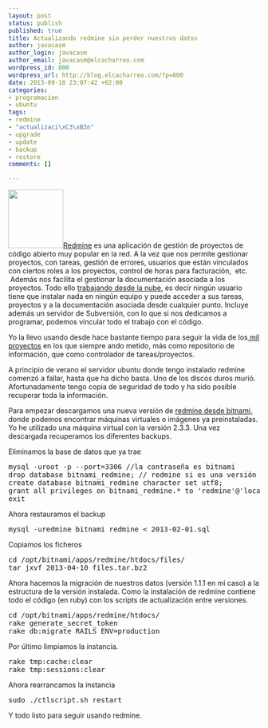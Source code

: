 ```yaml
--- 
layout: post
status: publish
published: true
title: Actualizando redmine sin perder nuestros datos
author: javacasm
author_login: javacasm
author_email: javacasm@elcacharreo.com
wordpress_id: 800
wordpress_url: http://blog.elcacharreo.com/?p=800
date: 2013-09-18 23:07:42 +02:00
categories: 
- programacion
- ubuntu
tags: 
- redmine
- "actualizaci\xC3\xB3n"
- upgrade
- update
- backup
- restore
comments: []

---
```

<img class="alignleft" title="redmine" src="http://d33np9n32j53g7.cloudfront.net/assets/stacks/redmine/img/redmine-stack-110x117-33f4d5dcdb22e460d9853e7dd11ffd45.png" alt="" width="110" height="117" /><a href="http://www.redmine.org/">Redmine</a> es una aplicación de gestión de proyectos de código abierto muy popular en la red. A la vez que nos permite gestionar proyectos, con tareas, gestión de errores, usuarios que están vinculados con ciertos roles a los proyectos, control de horas para facturación,  etc.  Además nos facilita el gestionar la documentación asociada a los proyectos. Todo ello <a href="http://blog.elcacharreo.com/2011/06/06/teletrabajando-en-la-nube/">trabajando desde la nube</a>, es decir ningún usuario tiene que instalar nada en ningún equipo y puede acceder a sus tareas, proyectos y a la documentación asociada desde cualquier punto. Incluye además un servidor de Subversión, con lo que si nos dedicamos a programar, podemos vincular todo el trabajo con el código.

Yo la llevo usando desde hace bastante tiempo para seguir la vida de los<a href="http://blog.elcacharreo.com/2013/06/28/por-que-nunca-terminamos-los-proyectos-que-empezamos/"> mil proyectos</a> en los que siempre ando metido, más como repositorio de información, que como controlador de tareas/proyectos.

A principio de verano el servidor ubuntu donde tengo instalado redmine comenzó a fallar, hasta que ha dicho basta. Uno de los discos duros murió. Afortunadamente tengo copia de seguridad de todo y ha sido posible recuperar toda la información.

Para empezar descargamos una nueva versión de <a href="http://bitnami.com/stack/redmine">redmine desde bitnami,</a> donde podemos encontrar máquinas virtuales o imágenes ya preinstaladas. Yo he utilizado una máquina virtual con la versión 2.3.3. Una vez descargada recuperamos los diferentes backups.

Eliminamos la base de datos que ya trae
<pre>mysql -uroot -p --port=3306 //la contraseña es bitnami
drop database bitnami_redmine; // redmine si es una versión antigua
create database bitnami_redmine character set utf8;
grant all privileges on bitnami_redmine.* to 'redmine'@'localhost';
exit</pre>
Ahora restauramos el backup
<pre>mysql -uredmine bitnami_redmine &lt; 2013-02-01.sql</pre>
Copiamos los ficheros
<pre>cd /opt/bitnami/apps/redmine/htdocs/files/
tar jxvf 2013-04-10_files.tar.bz2</pre>
Ahora hacemos la migración de nuestros datos (versión 1.1.1 en mi caso) a la estructura de la versión instalada. Como la instalación de redmine contiene todo el código (en ruby) con los scripts de actualización entre versiones.
<pre>cd /opt/bitnami/apps/redmine/htdocs/
rake generate_secret_token
rake db:migrate RAILS_ENV=production</pre>
Por último limpiamos la instancia.
<pre>rake tmp:cache:clear
rake tmp:sessions:clear</pre>
Ahora rearrancamos la instancia
<pre>sudo ./ctlscript.sh restart</pre>
Y todo listo para seguir usando redmine.
